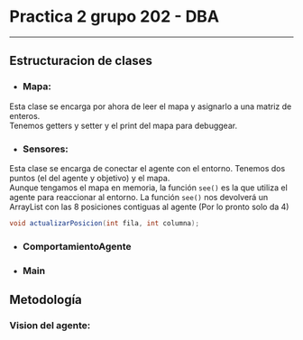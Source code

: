 # Practica 2 grupo 202 - DBA

---

## Estructuracion de clases

* ### Mapa:

Esta clase se encarga por ahora de leer el mapa y asignarlo a una matriz de enteros.  
Tenemos getters y setter y el print del mapa para debuggear.

* ### Sensores:

Esta clase se encarga de conectar el agente con el entorno. Tenemos dos puntos (el del agente y objetivo) y el mapa.  
Aunque tengamos el mapa en memoria, la función ```see()``` es la que utiliza el agente para reaccionar al entorno.
La función ```see()``` nos devolverá un ArrayList con las 8 posiciones contiguas al agente (Por lo pronto solo da 4) 
~~~java
void actualizarPosicion(int fila, int columna);
~~~

* ### ComportamientoAgente



* ### Main
 


## Metodología


### Vision del agente:

